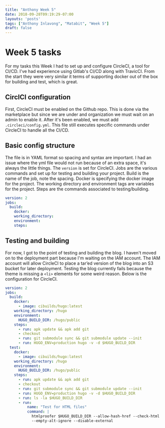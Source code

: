 ```yaml
---
title: "Anthony Week 5"
date: 2018-09-28T09:19:29-07:00
layouts: 'posts'
tags: ["Anthony Inlavong", "Matabit", "Week 5"]
draft: false
---
```

# Week 5 tasks
For my tasks this Week I had to set up and configure CircleCI, a tool for CI/CD. I've had experience using Gitlab's CI/CD along with TravicCI. From the start they were very similar it terms of supporting docker out of the box for building and test, which is great.

## CirclCI configuration
First, CircleCI must be enabled on the Github repo. This is done via the marketplace but since we are under and organization we must wait on an admin to enable it. After it's been enabled, we must add `.circleci/config.yml`. This file still executes specific commands under CircleCI to handle all the CI/CD. 

## Basic config structure
The file is in YAML format so spacing and syntax are important. I had an issue where the yml file would not run because of an extra space, it's always the little things. The `version` is set for CircleCI. Jobs are the various commands and set up for testing and building your project. Build is the name of the job, note the spacing. Docker is specifying the docker image for the project. The working directory and environment tags are variables for the project. Steps are the commands associated to testing/building. 


```yaml
version: 2
jobs:
  build:
    docker:
    working_directory:
    environment:
    steps:
```
## Testing and building
For now, I got to the point of testing and building the blog. I haven't moved on to the deployment part because I'm waiting on the IAM account. The IAM account will allow CircleCI to place a tar’ed version of the blog into an S3 bucket for later deployment. Testing the blog currently fails because the theme is missing a `<li>` elements for some weird reason. Below is the configuration for CircleCI. 

```yaml
version: 2
jobs:
  build:
    docker:
      - image: cibuilds/hugo:latest
    working_directory: /hugo
    environment:
      HUGO_BUILD_DIR: /hugo/public
    steps:
      - run: apk update && apk add git
      - checkout
      - run: git submodule sync && git submodule update --init
      - run: HUGO_ENV=production hugo -v -d $HUGO_BUILD_DIR
  test:
    docker:
      - image: cibuilds/hugo:latest
    working_directory: /hugo
    environment:
      HUGO_BUILD_DIR: /hugo/public
    steps:
      - run: apk update && apk add git
      - checkout
      - run: git submodule sync && git submodule update --init
      - run: HUGO_ENV=production hugo -v -d $HUGO_BUILD_DIR
      - run: ls -la $HUGO_BUILD_DIR
      - run:
          name: "Test for HTML files"
          command: |
            htmlproofer $HUGO_BUILD_DIR --allow-hash-href --check-html \
            --empty-alt-ignore --disable-external    
```
